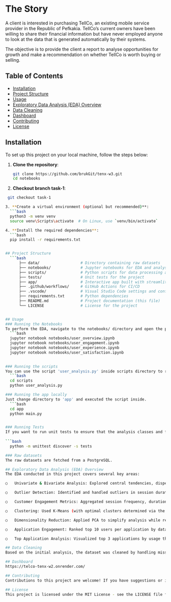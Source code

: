 
# The Story

A client is interested in purchasing TellCo, an existing mobile service provider in the Republic of Pefkakia. TellCo’s current owners have been willing to share their financial information but have never employed anyone to look at the data that is generated automatically by their systems.

The objective is to provide the client a report to analyse opportunities for growth and make a recommendation on whether TellCo is worth buying or selling.

## Table of Contents

- [Installation](#installation)
- [Project Structure](#project-structure)
- [Usage](#usage)
- [Exploratory Data Analysis (EDA) Overview](#exploratory-data-analysis-eda-overview)
- [Data Cleaning](#data-cleaning)
- [Dashboard](#dashboard)
- [Contributing](#contributing)
- [License](#license)

## Installation

To set up this project on your local machine, follow the steps below:

1. **Clone the repository**:
   ```bash
   git clone https://github.com/brukGit/tenx-w3.git
   cd notebooks

2. **Checkout branch task-1**:
  ```bash
   git checkout task-1

3. **Create a virtual environment (optional but recommended)**:
    ```bash
    python3 -m venv venv
    source venv\Scripts\activate  # On Linux, use `venv/bin/activate`

4. **Install the required dependencies**:
    ```bash
    pip install -r requirements.txt


## Project Structure
    ```bash
        ├── data/                  # Directory containing raw datasets
        ├── notebooks/             # Jupyter notebooks for EDA and analysis
        ├── scripts/               # Python scripts for data processing and visualization
        ├── tests/                 # Unit tests for the project
        ├── app/                   # Interactive app built with streamlit
        ├── .github/workflows/     # GitHub Actions for CI/CD
        ├── .vscode/               # Visual Studio Code settings and configurations
        ├── requirements.txt       # Python dependencies
        ├── README.md              # Project documentation (this file)
        └── LICENSE                # License for the project


## Usage
### Running the Notebooks
To perform the EDA, navigate to the notebooks/ directory and open the provided Jupyter notebook. The notebook focuses analyzing both user overview and user engagement. 
    ```bash
    jupyter notebook notebooks/user_overview.ipynb
    jupyter notebook notebooks/user_engagement.ipynb
    jupyter notebook notebooks/user_experience.ipynb
    jupyter notebook notebooks/user_satisfaction.ipynb
   

### Running the scripts
You can use the script 'user_analysis.py' inside scripts directory to run all scripts located in 'src/' directory. Just change directory to scripts and executed the script inside. 
    ```bash
    cd scripts
    python user_analysis.py

### Running the app locally
Just change directory to 'app' and executed the script inside. 
    ```bash
    cd app
    python main.py


### Running Tests
If you want to run unit tests to ensure that the analysis classes and functions work as expected, run the following command in the root directory:
    
```bash
    python -m unittest discover -s tests

### Raw datasets
The raw datasets are fetched from a PostgreSQL.

## Exploratory Data Analysis (EDA) Overview
The EDA conducted in this project covers several key areas:

○	Univariate & Bivariate Analysis: Explored central tendencies, dispersion, and relationships between session metrics (duration, traffic) and applications (DL+UL data).

○	Outlier Detection: Identified and handled outliers in session durations and data volumes.

○	Customer Engagement Metrics: Aggregated session frequency, duration, and total traffic per customer for insights into user behavior.

○	Clustering: Used K-Means (with optimal clusters determined via the elbow method) to segment users by engagement levels.

○	Dimensionality Reduction: Applied PCA to simplify analysis while retaining data variance.

○	Application Engagement: Ranked top 10 users per application by data traffic.

○	Top Application Analysis: Visualized top 3 applications by usage through bar charts.

## Data Cleaning
Based on the initial analysis, the dataset was cleaned by handling missing values, removing duplicates, and ensuring correct data types.

## Dashboard
https://telco-tenx-w2.onrender.com/

## Contributing
Contributions to this project are welcome! If you have suggestions or improvements, feel free to open a pull request or issue on GitHub.

## License
This project is licensed under the MIT License - see the LICENSE file for details.


